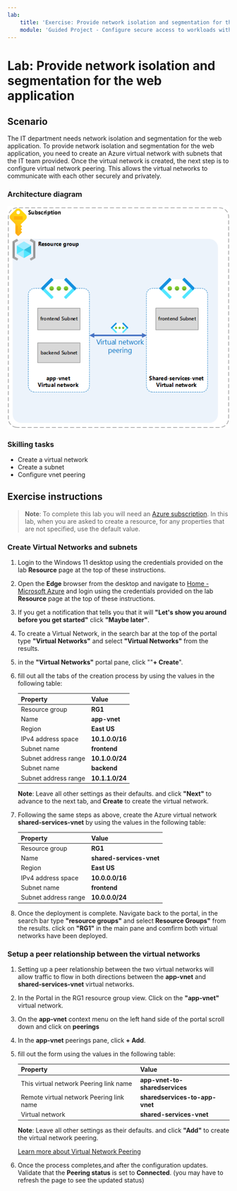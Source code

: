 ```yaml
---
lab:
    title: 'Exercise: Provide network isolation and segmentation for the web application'
    module: 'Guided Project - Configure secure access to workloads with Azure virtual networking services'
---
```


# Lab: Provide network isolation and segmentation for the web application


## Scenario

The IT department needs network isolation and segmentation for the web application. To provide network isolation and segmentation for the web application, you need to create an Azure virtual network with subnets that the IT team provided. Once the virtual network is created, the next step is to configure virtual network peering. This allows the virtual networks to communicate with each other securely and privately.



### Architecture diagram

![Diagram that shows two virtual networks that are peered.](../Media/task-1.png)

### Skilling tasks
- Create a virtual network
- Create a subnet
- Configure vnet peering

## Exercise instructions


>**Note**: To complete this lab you will need an [Azure subscription](https://azure.microsoft.com/free/).
> In this lab, when you are asked to create a resource, for any properties that are not specified, use the default value.

### Create Virtual Networks and subnets

1. Login to the Windows 11 desktop using the credentials provided on the lab **Resource** page at the top of these instructions.
1. Open the **Edge** browser from the desktop and navigate to <a href="https://portal.azure.com/#home">Home - Microsoft Azure</a> and login using the credentials provided on the lab **Resource** page at the top of these instructions.
1. If you get a notification that tells you that it will **"Let's show you around before you get started"** click **"Maybe later"**.
1. To create a Virtual Network, in the search bar at the top of the portal type **"Virtual Networks"** and select **"Virtual Networks"** from the results.
1. in the **"Virtual Networks"** portal pane, click ""**+ Create**".
1. fill out all the tabs of the creation process by using the values in the following table:


    | Property | Value    |
    |:---------|:---------|
    |Resource group|**RG1**|
    |Name|	**app-vnet**|
    |Region| **East US**|
    |IPv4 address space|	**10.1.0.0/16**|
    |Subnet name|	**frontend**|
    |Subnet address range|	**10.1.0.0/24**|
    |Subnet name|	**backend**|
    |Subnet address range|	**10.1.1.0/24**|


    **Note**: Leave all other settings as their defaults. and click **"Next"** to advance to the next tab, and **Create** to create the virtual network.
1. Following the same steps as above, create the Azure virtual network **shared-services-vnet** by using the values in the following table:

    | Property | Value    |
    |:---------|:---------|
    |Resource group|**RG1**|
    |Name|	**shared-services-vnet**|
    |Region| **East US**|
    |IPv4 address space|	**10.0.0.0/16**|
    |Subnet name|	**frontend**|
    |Subnet address range|	**10.0.0.0/24**| 


1. Once the deployment is complete. Navigate back to the portal, in the search bar type **"resource groups"** and select **Resource Groups"** from the results.  click on **"RG1"** in the main pane and comfirm both virtual networks have been deployed.

### Setup a peer relationship between the virtual networks

1. Setting up a peer relationship between the two virtual networks will allow traffic to flow in both directions between the **app-vnet** and **shared-services-vnet** virtual networks.
1. In the Portal in the RG1 resource group view. Click on the **"app-vnet"** virtual network.
1. On the **app-vnet** context menu on the left hand side of the portal scroll down and click on **peerings**
1. In the **app-vnet** peerings pane, click **+ Add**.
1. fill out the form using the values in the following table: 

    | Property | Value    | 
    |:---------|:---------|
    |This virtual network Peering link name|**app-vnet-to-sharedservices**|
    |Remote virtual network Peering link name | **sharedservices-to-app-vnet**|
    |Virtual network| **shared-services-vnet**|

    **Note**: Leave all other settings as their defaults. and click **"Add"** to create the virtual network peering.

    [Learn more about Virtual Network Peering](https://learn.microsoft.com/azure/virtual-network/virtual-network-manage-peering?tabs=peering-portal)


1. Once the process completes,and after the configuration updates. Validate that the **Peering status** is set to **Connected**. (you may have to refresh the page to see the updated status)

